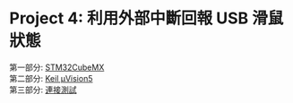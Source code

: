 # Project 4: 利用外部中斷回報 USB 滑鼠狀態  
  
第一部分: [STM32CubeMX](https://github.com/Weng20011103/GS4538_Group_Project/tree/main/STM32/Project/Project_4_EXTI_USB_Mouse/STM32CubeMX#project-4-%E5%88%A9%E7%94%A8%E5%A4%96%E9%83%A8%E4%B8%AD%E6%96%B7%E6%A8%A1%E6%93%AC-usb-%E6%BB%91%E9%BC%A0)  
第二部分: [Keil µVision5](https://github.com/Weng20011103/GS4538_Group_Project/tree/main/STM32/Project/Project_4_EXTI_USB_Mouse/Keil%20uVision5#project-4-%E5%88%A9%E7%94%A8%E5%A4%96%E9%83%A8%E4%B8%AD%E6%96%B7%E6%A8%A1%E6%93%AC-usb-%E6%BB%91%E9%BC%A0)  
第三部分: [連接測試](https://github.com/Weng20011103/GS4538_Group_Project/tree/main/STM32/Project/Project_4_EXTI_USB_Mouse/Test#project-4-%E5%88%A9%E7%94%A8%E5%A4%96%E9%83%A8%E4%B8%AD%E6%96%B7%E5%9B%9E%E5%A0%B1-usb-%E6%BB%91%E9%BC%A0%E7%8B%80%E6%85%8B)  